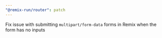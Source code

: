 ```yaml
---
"@remix-run/router": patch
---
```


Fix issue with submitting `multipart/form-data` forms in Remix when the form has no inputs
